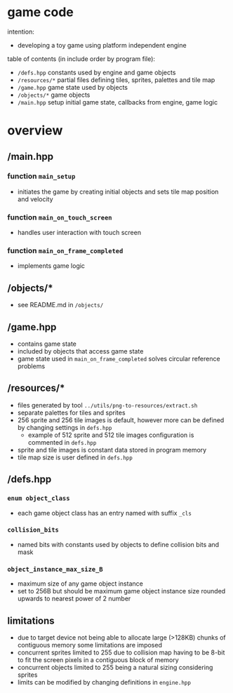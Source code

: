 # game code

intention:
* developing a toy game using platform independent engine

table of contents (in include order by program file):
* `/defs.hpp` constants used by engine and game objects
* `/resources/*` partial files defining tiles, sprites, palettes and tile map
* `/game.hpp` game state used by objects
* `/objects/*` game objects
* `/main.hpp` setup initial game state, callbacks from engine, game logic

# overview

## /main.hpp
### function `main_setup`
* initiates the game by creating initial objects and sets tile map position and velocity
### function `main_on_touch_screen`
* handles user interaction with touch screen
### function `main_on_frame_completed`
* implements game logic

## /objects/*
* see README.md in `/objects/`

## /game.hpp
* contains game state
* included by objects that access game state
* game state used in `main_on_frame_completed` solves circular reference problems

## /resources/*
* files generated by tool `../utils/png-to-resources/extract.sh`
* separate palettes for tiles and sprites
* 256 sprite and 256 tile images is default, however more can be defined by changing settings in `defs.hpp`
  - example of 512 sprite and 512 tile images configuration is commented in `defs.hpp`
* sprite and tile images is constant data stored in program memory
* tile map size is user defined in `defs.hpp`

## /defs.hpp
### `enum object_class`
* each game object class has an entry named with suffix `_cls`
### `collision_bits`
* named bits with constants used by objects to define collision bits and mask
### `object_instance_max_size_B`
* maximum size of any game object instance
* set to 256B but should be maximum game object instance size rounded upwards to nearest power of 2 number

## limitations
* due to target device not being able to allocate large (>128KB) chunks of contiguous memory some limitations are imposed
* concurrent sprites limited to 255 due to collision map having to be 8-bit to fit the screen pixels in a contiguous block of memory
* concurrent objects limited to 255 being a natural sizing considering sprites
* limits can be modified by changing definitions in `engine.hpp`
